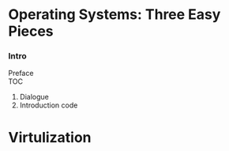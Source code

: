 # Operating Systems: Three Easy Pieces

<h3>Intro</h3>

Preface <br>
TOC <br>
1. Dialogue <br>
2. Introduction code <br>

# Virtulization 

